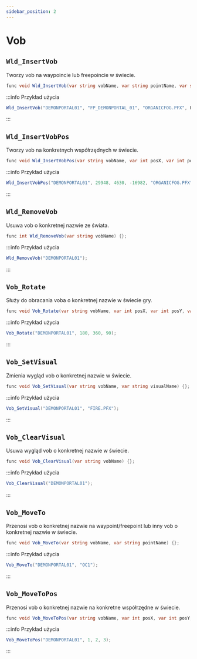 ```yaml
---
sidebar_position: 2
---
```


# Vob

## `Wld_InsertVob`

Tworzy vob na waypoincie lub freepoincie w świecie.

```csharp
func void Wld_InsertVob(var string vobName, var string pointName, var string visualName, var int isCollDet, var int isSetOnFloor) {};
```

:::info Przykład użycia

```csharp
Wld_InsertVob("DEMONPORTAL01", "FP_DEMONPORTAL_01", "ORGANICFOG.PFX", FALSE, FALSE);
```

:::

## `Wld_InsertVobPos`

Tworzy vob na konkretnych współrzędnych w świecie.

```csharp
func void Wld_InsertVobPos(var string vobName, var int posX, var int posY, var int posZ, var string visualName, var int isCollDet, var int isSetOnFloor) {};
```

:::info Przykład użycia

```csharp
Wld_InsertVobPos("DEMONPORTAL01", 29948, 4630, -16982, "ORGANICFOG.PFX", FALSE, FALSE);
```

:::

## `Wld_RemoveVob`

Usuwa vob o konkretnej nazwie ze świata.

```csharp
func int Wld_RemoveVob(var string vobName) {};
```

:::info Przykład użycia

```csharp
Wld_RemoveVob("DEMONPORTAL01");
```

:::

## `Vob_Rotate`

Służy do obracania voba o konkretnej nazwie w świecie gry.

```csharp
func void Vob_Rotate(var string vobName, var int posX, var int posY, var int posZ) {};
```

:::info Przykład użycia

```csharp
Vob_Rotate("DEMONPORTAL01", 180, 360, 90);
```

:::

## `Vob_SetVisual`

Zmienia wygląd vob o konkretnej nazwie w świecie.

```csharp
func void Vob_SetVisual(var string vobName, var string visualName) {};
```

:::info Przykład użycia

```csharp
Vob_SetVisual("DEMONPORTAL01", "FIRE.PFX");
```

:::

## `Vob_ClearVisual`

Usuwa wygląd vob o konkretnej nazwie w świecie.

```csharp
func void Vob_ClearVisual(var string vobName) {};
```

:::info Przykład użycia

```csharp
Vob_ClearVisual("DEMONPORTAL01");
```

:::

## `Vob_MoveTo`

Przenosi vob o konkretnej nazwie na waypoint/freepoint lub inny vob o konkretnej nazwie w świecie.

```csharp
func void Vob_MoveTo(var string vobName, var string pointName) {};
```

:::info Przykład użycia

```csharp
Vob_MoveTo("DEMONPORTAL01", "OC1");
```

:::

## `Vob_MoveToPos`

Przenosi vob o konkretnej nazwie na konkretne współrzędne w świecie.

```csharp
func void Vob_MoveToPos(var string vobName, var int posX, var int posY, var int posZ) {};
```

:::info Przykład użycia

```csharp
Vob_MoveToPos("DEMONPORTAL01", 1, 2, 3);
```

:::
